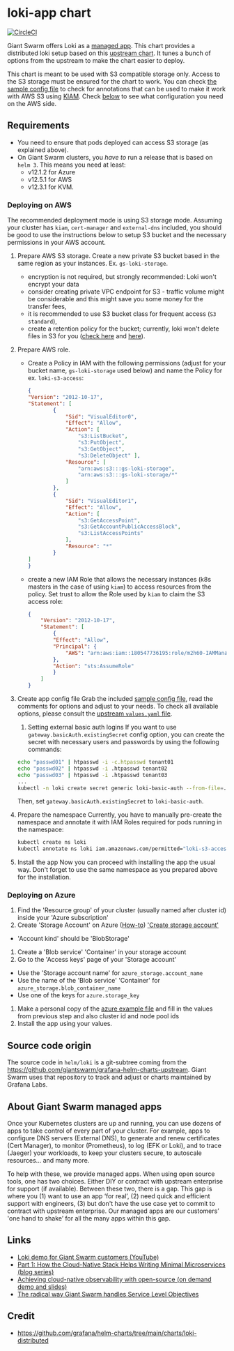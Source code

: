 # loki-app chart

[![CircleCI](https://circleci.com/gh/giantswarm/loki-app.svg?style=shield)](https://circleci.com/gh/giantswarm/loki-app)

Giant Swarm offers Loki as a [managed app](#about-giant-swarm-managed-apps). This chart provides a distributed loki setup based on this
[upstream chart](https://github.com/grafana/helm-charts/tree/main/charts/loki-distributed).
It tunes a bunch of options from the upstream to make the chart easier to deploy.

This chart is meant to be used with S3 compatible storage only. Access to the S3
storage must be ensured for the chart to work. You can check
[the sample config file](sample_configs/values-gs.yaml) to check for annotations
that can be used to make it work with AWS S3 using
[KIAM](https://github.com/uswitch/kiam). Check [below](#deploying-on-aws) to see
what configuration you need on the AWS side.

## Requirements

* You need to ensure that pods deployed can access S3 storage (as explained above).
* On Giant Swarm clusters, you *have to* run a release that is based on `helm 3`.
  This means you need at least:
  * v12.1.2 for Azure
  * v12.5.1 for AWS
  * v12.3.1 for KVM.

### Deploying on AWS

The recommended deployment mode is using S3 storage mode. Assuming your cluster
has `kiam`, `cert-manager` and `external-dns` included, you should be good to use
the instructions below to setup S3 bucket and the necessary permissions in your
AWS account.

1. Prepare AWS S3 storage. Create a new private S3 bucket based in the same region
   as your instances. Ex. `gs-loki-storage`.
   * encryption is not required, but strongly recommended: Loki won't encrypt your data
   * consider creating private VPC endpoint for S3 - traffic volume might be
     considerable and this might save you some money for the transfer fees,
   * it is recommended to use S3 bucket class for frequent access (`S3 standard`),
   * create a retention policy for the bucket; currently, loki won't delete
     files in S3 for you ([check here](https://grafana.com/docs/loki/latest/operations/storage/retention/) and [here](https://grafana.com/docs/loki/latest/operations/storage/table-manager/)).
2. Prepare AWS role.
   * Create a Policy in IAM with the following permissions (adjust for your bucket name, `gs-loki-storage` used below) and name the Policy for ex. `loki-s3-access`:

        ```json
        {
        "Version": "2012-10-17",
        "Statement": [
                {
                    "Sid": "VisualEditor0",
                    "Effect": "Allow",
                    "Action": [
                        "s3:ListBucket",
                        "s3:PutObject",
                        "s3:GetObject",
                        "s3:DeleteObject" ],
                    "Resource": [
                        "arn:aws:s3:::gs-loki-storage",
                        "arn:aws:s3:::gs-loki-storage/*"
                    ]
                },
                {
                    "Sid": "VisualEditor1",
                    "Effect": "Allow",
                    "Action": [
                        "s3:GetAccessPoint",
                        "s3:GetAccountPublicAccessBlock",
                        "s3:ListAccessPoints"
                    ],
                    "Resource": "*"
                }
        ]
        }
        ```

   * create a new IAM Role that allows the necessary instances (k8s masters in the
     case of using `kiam`) to access resources from the policy. Set trust to allow
     the Role used by `kiam` to claim the S3 access role:

        ```json
        {
            "Version": "2012-10-17",
            "Statement": [
                {
                "Effect": "Allow",
                "Principal": {
                    "AWS": "arn:aws:iam::180547736195:role/m2h60-IAMManager-Role"
                },
                "Action": "sts:AssumeRole"
                }
            ]
        }
        ```

3. Create app config file
    Grab the included [sample config file](sample_configs/values-gs.yaml),
    read the comments for options and adjust to your needs. To check all available
    options, please consult the [upstream `values.yaml` file](helm/loki/values.yaml).

    1. Setting external basic auth logins
    If you want to use `gateway.basicAuth.existingSecret` config option, you can create
    the secret with necessary users and passwords by using the following commands:

    ```bash
    echo "passwd01" | htpasswd -i -c.htpasswd tenant01
    echo "passwd02" | htpasswd -i .htpasswd tenant02
    echo "passwd03" | htpasswd -i .htpasswd tenant03
    ...
    kubectl -n loki create secret generic loki-basic-auth --from-file=.htpasswd
    ```

    Then, set `gateway.basicAuth.existingSecret` to `loki-basic-auth`.

4. Prepare the namespace
   Currently, you have to manually pre-create the namespace and annotate it with
   IAM Roles required for pods running in the namespace:

   ```bash
   kubectl create ns loki
   kubectl annotate ns loki iam.amazonaws.com/permitted="loki-s3-access"
   ```

5. Install the app
   Now you can proceed with installing the app the usual way. Don't forget to use
   the same namespace as you prepared above for the installation.

### Deploying on Azure

1. Find the 'Resource group' of your cluster (usually named after cluster id) inside your 'Azure subscription'
1. Create 'Storage Account' on Azure ([How-to](https://docs.microsoft.com/en-us/azure/storage/common/storage-account-create)) ['Create storage account'](https://portal.azure.com/#create/Microsoft.StorageAccount)
  - 'Account kind' should be 'BlobStorage'
1. Create a 'Blob service' 'Container' in your storage account
1. Go to the 'Access keys' page of your 'Storage account'
  - Use the 'Storage account name' for `azure_storage.account_name`
  - Use the name of the 'Blob service' 'Container' for `azure_storage.blob_container_name`
  - Use one of the keys for `azure.storage_key`
1. Make a personal copy of the [azure example file](sample_configs/values-gs-azure.yaml) and fill in the values from previous step and also cluster id and node pool ids
1. Install the app using your values.

## Source code origin

The source code in `helm/loki` is a git-subtree coming from the
<https://github.com/giantswarm/grafana-helm-charts-upstream>. Giant Swarm uses that
repository to track and adjust or charts maintained by Grafana Labs.

## About Giant Swarm managed apps

Once your Kubernetes clusters are up and running, you can use dozens of apps to take control of every part of your cluster. For example, apps to configure DNS servers (External DNS), to generate and renew certificates (Cert Manager), to monitor (Prometheus), to log (EFK or Loki), and to trace (Jaeger) your workloads, to keep your clusters secure, to autoscale resources… and many more.

To help with these, we provide managed apps. When using open source tools, one has two choices. Either DIY or contract with upstream enterprise for support (if available). Between these two, there is a gap. This gap is where you (1) want to use an app ‘for real’, (2) need quick and efficient support with engineers, (3) but don't have the use case yet to commit to contract with upstream enterprise. Our managed apps are our customers’ 'one hand to shake’ for all the many apps within this gap.

## Links

- [Loki demo for Giant Swarm customers (YouTube)](https://www.youtube.com/watch?v=KeJwfOiVA7o)
- [Part 1: How the Cloud-Native Stack Helps Writing Minimal Microservices (blog series)](https://www.giantswarm.io/blog/how-the-cloud-native-stack-helps-writing-minimal-microservices/)
- [Achieving cloud-native observability with open-source (on demand demo and slides)](https://www.giantswarm.io/on-demand-webinar-achieving-cloud-native-observability-with-open-source)
- [The radical way Giant Swarm handles Service Level Objectives](https://www.giantswarm.io/blog/the-radical-way-giant-swarm-handles-service-level-objectives)

## Credit

* <https://github.com/grafana/helm-charts/tree/main/charts/loki-distributed>
